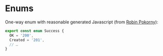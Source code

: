 # Enums

One-way enum with reasonable generated Javascript (from [Robin Pokorny](https://robinpokorny.com/blog/typescript-enums-i-want-to-actually-use/)):

```typescript
export const enum Success {
  OK = '200',
  Created = '201',
  // …
}
```